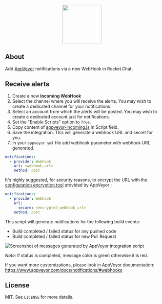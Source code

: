 <p align="center"><img height="128" src="https://github.com/ramonjoaquim/rocketchat-appveyor/blob/master/res/rocketchat-appveyor.png"></p>

## About

Add [AppVeyor](https://www.appveyor.com) notifications via a new WebHook in Rocket.Chat.

## Receive alerts

1. Create a new **Incoming WebHook**
2. Select the channel where you will receive the alerts. You may wish to create a dedicated channel for your notifications.
3. Select an account from which the alerts will be posted. You may wish to create a dedicated account just for notifications.
4. Set the "Enable Scripts" option to `True`.
5. Copy content of [appveyor-incoming.js](src/appveyor-incoming.js) in Script field.
6. Save the integration. This will generate a webhook URL and secret for you.
7. In your `appveyor.yml` file add webhook parameter with webhook URL generated.

```yaml
notifications:
  - provider: Webhook
    url: <webhook_url>
    method: post
```

It's highly suggested, for security reasons, to encrypt the URL with the [configuration encryption tool](https://ci.appveyor.com/tools/encrypt) provided by AppVeyor :

```yaml
notifications:
  - provider: Webhook
    url:
      secure: <encrypted_webhook_url>
    method: post
```

This script will generate notifications for the following build events:

- Build completed / failed status for any pushed code
- Build completed / failed status for new Pull Request

![Screenshot of messages generated by AppVeyor integration script](res/screenshot.png)

*Note:* If status is completed, message color is green otherwise it is red.

If you want more customizations, please look in AppVeyor documentation: <https://www.appveyor.com/docs/notifications/#webhooks>


## License

MIT. See `LICENSE` for more details.
